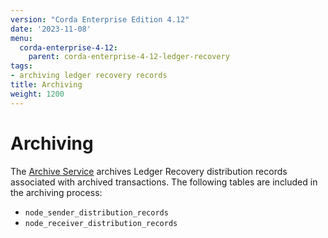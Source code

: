 ```yaml
---
version: "Corda Enterprise Edition 4.12"
date: '2023-11-08'
menu:
  corda-enterprise-4-12:
    parent: corda-enterprise-4-12-ledger-recovery
tags:
- archiving ledger recovery records
title: Archiving
weight: 1200
---
```


# Archiving

The [Archive Service](../../archiving/archiving-setup.md) archives Ledger Recovery distribution
records associated with archived transactions. The following tables are included in the archiving process:
* `node_sender_distribution_records`
* `node_receiver_distribution_records`

